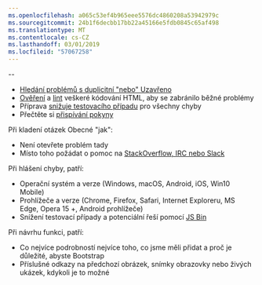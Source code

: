 ```yaml
---
ms.openlocfilehash: a065c53ef4b965eee5576dc4860208a53942979c
ms.sourcegitcommit: 24b1f6decbb17bb22a45166e5fdb0845c65af498
ms.translationtype: MT
ms.contentlocale: cs-CZ
ms.lasthandoff: 03/01/2019
ms.locfileid: "57067258"
---
```

--

- [Hledání problémů s duplicitní "nebo" Uzavřeno](https://github.com/twbs/bootstrap/issues?utf8=%E2%9C%93&q=is%3Aissue)
- [Ověření](http://validator.w3.org/nu/) a [lint](https://github.com/twbs/bootlint#in-the-browser) veškeré kódování HTML, aby se zabránilo běžné problémy
- Příprava [snižuje testovacího případu](https://css-tricks.com/reduced-test-cases/) pro všechny chyby
- Přečtěte si [přispívání pokyny](https://github.com/twbs/bootstrap/blob/master/CONTRIBUTING.md)

Při kladení otázek Obecné "jak":

- Není otevřete problém tady
- Místo toho požádat o pomoc na [StackOverflow, IRC nebo Slack](https://github.com/twbs/bootstrap/blob/master/README.md#community)

Při hlášení chyby, patří:

- Operační systém a verze (Windows, macOS, Android, iOS, Win10 Mobile)
- Prohlížeče a verze (Chrome, Firefox, Safari, Internet Exploreru, MS Edge, Opera 15 +, Android prohlížeče)
- Snížení testovací případy a potenciální řeší pomocí [JS Bin](https://jsbin.com)

Při návrhu funkci, patří:

- Co nejvíce podrobností nejvíce toho, co jsme měli přidat a proč je důležité, abyste Bootstrap
- Příslušné odkazy na předchozí obrázek, snímky obrazovky nebo živých ukázek, kdykoli je to možné
